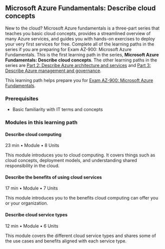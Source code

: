 ## Microsoft Azure Fundamentals: Describe cloud concepts
New to the cloud? Microsoft Azure fundamentals is a three-part series that teaches you basic cloud concepts, provides a streamlined overview of many Azure services, and guides you with hands-on exercises to deploy your very first services for free. Complete all of the learning paths in the series if you are preparing for Exam AZ-900: Microsoft Azure Fundamentals. This is the first learning path in the series, **Microsoft Azure Fundamentals: Describe cloud concepts**. The other learning paths in the series are [Part 2: Describe Azure architecture and services](https://learn.microsoft.com/en-us/training/paths/azure-fundamentals-describe-azure-architecture-services/) and [Part 3: Describe Azure management and governance](https://learn.microsoft.com/en-us/training/paths/describe-azure-management-governance/).


This learning path helps prepare you for [Exam AZ-900: Microsoft Azure Fundamentals](https://learn.microsoft.com/credentials/certifications/exams/az-900/).

### Prerequisites
- Basic familiarity with IT terms and concepts


### Modules in this learning path

#### Describe cloud computing
23 min • Module • 8 Units

This module introduces you to cloud computing. It covers things such as cloud concepts, deployment models, and understanding shared responsibility in the cloud.


#### Describe the benefits of using cloud services
17 min • Module • 7 Units

This module introduces you to the benefits cloud computing can offer you or your organization.


#### Describe cloud service types
12 min • Module • 6 Units

This module covers the different cloud service types and shares some of the use cases and benefits aligned with each service type.

